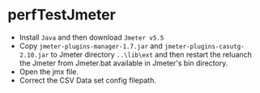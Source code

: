 # perfTestJmeter
* Install `Java` and then download `Jmeter v5.5`
* Copy `jmeter-plugins-manager-1.7.jar` and `jmeter-plugins-casutg-2.10.jar` to Jmeter directory `..\lib\ext` and then restart the reluanch the Jmeter from Jmeter.bat available in Jmeter's bin directory.
* Open the jmx file.
* Correct the CSV Data set config filepath.
